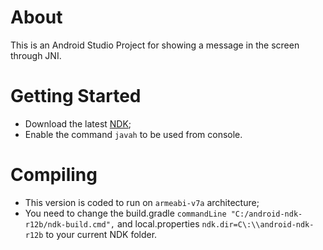 # About
This is an Android Studio Project for showing a message in the screen through JNI.

# Getting Started
* Download the latest [NDK](https://developer.android.com/ndk/index.html);
* Enable the command `javah` to be used from console.

# Compiling
 * This version is coded to run on `armeabi-v7a` architecture;
 * You need to change the build.gradle  `commandLine "C:/android-ndk-r12b/ndk-build.cmd",` and 
 local.properties `ndk.dir=C\:\\android-ndk-r12b` to your current NDK folder.
